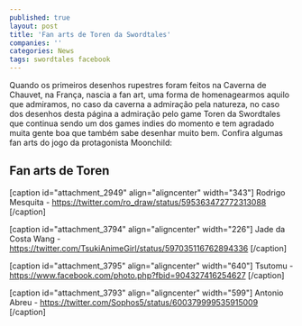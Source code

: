 ```yaml
---
published: true
layout: post
title: 'Fan arts de Toren da Swordtales'
companies: ''
categories: News
tags: swordtales facebook
---
```

Quando os primeiros desenhos rupestres foram feitos na Caverna de Chauvet, na França, nascia a fan art, uma forma de homenagearmos aquilo que admiramos, no caso da caverna a admiração pela natureza, no caso dos desenhos desta página a admiração pelo game Toren da Swordtales que continua sendo um dos games indies do momento e tem agradado muita gente boa que também sabe desenhar muito bem. Confira algumas fan arts do jogo da protagonista Moonchild:

## Fan arts de Toren
[caption id="attachment_2949" align="aligncenter" width="343"]
 Rodrigo Mesquita - <a href="https://twitter.com/ro_draw/status/595363472772313088">https://twitter.com/ro_draw/status/595363472772313088</a>
[/caption]

 

[caption id="attachment_3794" align="aligncenter" width="226"]
 Jade da Costa Wang - <a href="https://twitter.com/TsukiAnimeGirl/status/597035116762894336">https://twitter.com/TsukiAnimeGirl/status/597035116762894336</a>
[/caption]

 

[caption id="attachment_3795" align="aligncenter" width="640"]
 Tsutomu - <a href="https://www.facebook.com/photo.php?fbid=904327416254627">https://www.facebook.com/photo.php?fbid=904327416254627</a>
[/caption]

 

[caption id="attachment_3793" align="aligncenter" width="599"]
 Antonio Abreu - <a href="https://twitter.com/Sophos5/status/600379999535915009">https://twitter.com/Sophos5/status/600379999535915009</a>
[/caption]